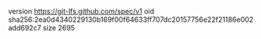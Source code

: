 version https://git-lfs.github.com/spec/v1
oid sha256:2ea0d4340229130b169f00f64633ff707dc20157756e22f21186e002add692c7
size 2695
